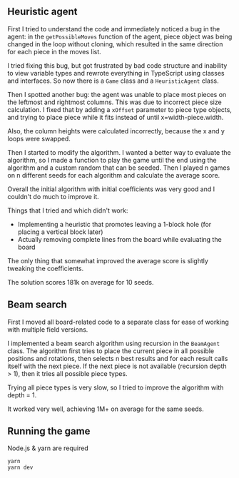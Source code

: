 ## Heuristic agent

First I tried to understand the code and immediately noticed a bug in the agent:
in the `getPossibleMoves` function of the agent, piece object was being changed in the loop without cloning,
which resulted in the same direction for each piece in the moves list.

I tried fixing this bug, but got frustrated by bad code structure and inability to view variable types
and rewrote everything in TypeScript using classes and interfaces. So now there is a `Game` class and a `HeuristicAgent` class.

Then I spotted another bug: the agent was unable to place most pieces on the leftmost and rightmost columns.
This was due to incorrect piece size calculation. I fixed that by adding a `xOffset` parameter to piece type objects,
and trying to place piece while it fits instead of until x=width-piece.width.

Also, the column heights were calculated incorrectly, because the x and y loops were swapped.

Then I started to modify the algorithm. I wanted a better way to evaluate the algorithm, so I made a function to play
the game until the end using the algorithm and a custom random that can be seeded.
Then I played n games on n different seeds for each algorithm and calculate the average score.

Overall the initial algorithm with initial coefficients was very good and I couldn't do much to improve it.

Things that I tried and which didn't work:
- Implementing a heuristic that promotes leaving a 1-block hole (for placing a vertical block later)
- Actually removing complete lines from the board while evaluating the board

The only thing that somewhat improved the average score is slightly tweaking the coefficients.

The solution scores 181k on average for 10 seeds.

## Beam search

First I moved all board-related code to a separate class for ease of working with multiple field versions.

I implemented a beam search algorithm using recursion in the `BeamAgent` class.
The algorithm first tries to place the current piece in all possible positions and rotations,
then selects n best results and for each result calls itself with the next piece.
If the next piece is not available (recursion depth > 1), then it tries all possible piece types.

Trying all piece types is very slow, so I tried to improve the algorithm with depth = 1.

It worked very well, achieving 1M+ on average for the same seeds.

## Running the game

Node.js & yarn are required

```
yarn
yarn dev
```
